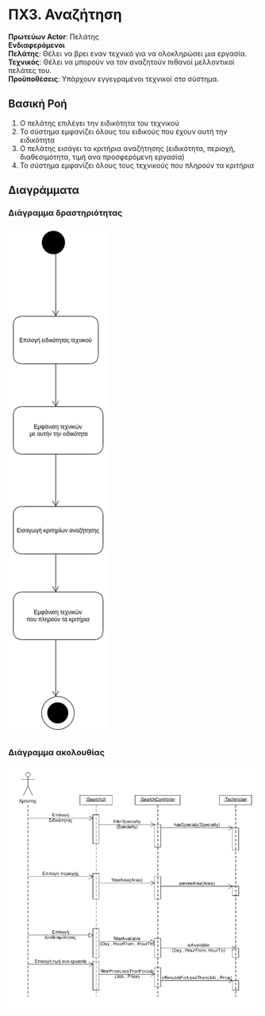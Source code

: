 # ΠΧ3. Αναζήτηση

**Πρωτεύων Actor**: Πελάτης <br>
**Ενδιαφερόμενοι** <br>
**Πελάτης**: Θέλει να βρει εναν τεχνικό για να ολοκληρώσει μια εργασία. <br>
**Τεχνικός**: Θέλει να μπορούν να τον αναζητούν πιθανοί μελλοντικοί πελάτες του. <br>
**Προϋποθέσεις**: Υπάρχουν εγγεγραμένοι τεχνικοί στο σύστημα. <br>

## Βασική Ροή
1. Ο πελάτης επιλέγει την ειδικότητα του τεχνικού
2. Το σύστημα εμφανίζει όλους του ειδικούς που έχουν αυτή την ειδικότητα
3. Ο πελάτης εισάγει τα κριτήρια αναζήτησης (ειδικότητα, περιοχή, διαθεσιμότητα, τιμή ανα προσφερόμενη εργασία)
4. Το σύστημα εμφανίζει όλους τους τεχνικούς που πληρούν τα κριτήρια

## Διαγράμματα

### Διάγραμμα δραστηριότητας

![Activity diagram](diagrams/uc3-activity.png)

### Διάγραμμα ακολουθίας

![Sequence diagram](diagrams/sq3-search-tech.png)

